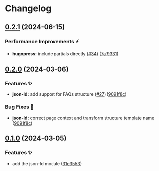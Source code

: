 # Changelog

## [0.2.1](https://github.com/hugomods/seo/compare/modules/json-ld/v0.2.0...modules/json-ld/v0.2.1) (2024-06-15)


### Performance Improvements ⚡️

* **hugopress:** include partials directly ([#34](https://github.com/hugomods/seo/issues/34)) ([7af9331](https://github.com/hugomods/seo/commit/7af933144550b973309120ff3404c9001552e769))

## [0.2.0](https://github.com/hugomods/seo/compare/modules/json-ld/v0.1.0...modules/json-ld/v0.2.0) (2024-03-06)


### Features ✨

* **json-ld:** add support for FAQs structure ([#27](https://github.com/hugomods/seo/issues/27)) ([9091f8c](https://github.com/hugomods/seo/commit/9091f8c53d2f7eb42840eece5f6e580b9e673cdd))


### Bug Fixes 🐞

* **json-ld:** correct page context and transform structure template name ([9091f8c](https://github.com/hugomods/seo/commit/9091f8c53d2f7eb42840eece5f6e580b9e673cdd))

## [0.1.0](https://github.com/hugomods/seo/compare/modules/json-ld-v0.0.1...modules/json-ld/v0.1.0) (2024-03-05)


### Features ✨

* add the json-ld module ([31e3553](https://github.com/hugomods/seo/commit/31e3553f6ecced38d41a02798623ac4261bc6034))
